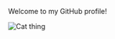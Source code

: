 Welcome to my GitHub profile!


![Cat thing](https://docs.github.com/assets/cb-49261/mw-1000/images/help/writing/image-rendered.webp)

